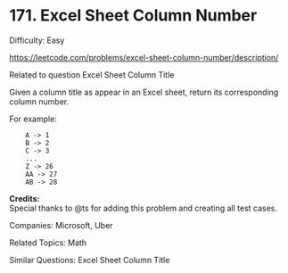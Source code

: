 # 171. Excel Sheet Column Number

Difficulty: Easy

https://leetcode.com/problems/excel-sheet-column-number/description/

Related to question Excel Sheet Column Title

Given a column title as appear in an Excel sheet, return its corresponding column number.

For example:
```
    A -> 1
    B -> 2
    C -> 3
    ...
    Z -> 26
    AA -> 27
    AB -> 28 
```
**Credits:**  
Special thanks to @ts for adding this problem and creating all test cases.

Companies: Microsoft, Uber

Related Topics: Math

Similar Questions: Excel Sheet Column Title
